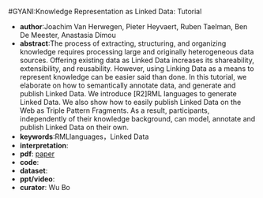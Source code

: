#GYANI:Knowledge Representation as Linked Data: Tutorial
- **author**:Joachim Van Herwegen, Pieter Heyvaert, Ruben Taelman, Ben De Meester, Anastasia Dimou  
- **abstract**:The process of extracting, structuring, and organizing knowledge requires processing large and originally heterogeneous data sources. Offering existing data as Linked Data increases its shareability, extensibility, and reusability. However, using Linking Data as a means to represent knowledge can be easier said than done. In this tutorial, we elaborate on how to semantically annotate data, and generate and publish Linked Data. We introduce [R2]RML languages to generate Linked Data. We also show how to easily publish Linked Data on the Web as Triple Pattern Fragments. As a result, participants, independently of their knowledge background, can model, annotate and publish Linked Data on their own.
- **keywords**:RMLlanguages，Linked Data
- **interpretation**:
- **pdf**: [paper](https://dl.acm.org/doi/pdf/10.1145/3269206.3274275)
- **code**: 
- **dataset**: 
- **ppt/video**:
- **curator**: Wu Bo